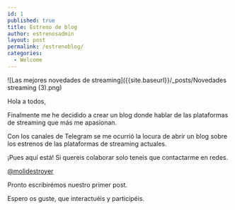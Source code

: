 ```yaml
---
id: 1
published: true
title: Estreno de blog
author: estrenosadmin
layout: post
permalink: /estrenoblog/
categories:
  - Welcome
---
```

![Las mejores novedades de streaming]({{site.baseurl}}/_posts/Novedades streaming (3).png)

Hola a todos,

Finalmente me he decidido a crear un blog donde hablar de las plataformas de streaming que más me apasionan.<!--break-->

Con los canales de Telegram se me ocurrió la locura de abrir un blog sobre los estrenos de las plataformas de streaming actuales.

¡Pues aquí está! Si quereis colaborar solo teneis que contactarme en redes.

[@molidestroyer](https://instagram.com/molidestroyer)

Pronto escribirémos nuestro primer post.

Espero os guste, que interactuéis y participéis.
